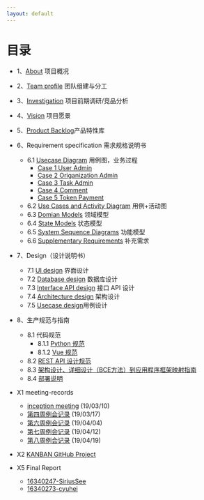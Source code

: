 ```yaml
---
layout: default
---
```


# 目录
* 1、[About](01-about)  项目概况
* 2、[Team profile](02-team-profile)  团队组建与分工
* 3、[Investigation](03-investigation) 项目前期调研/竞品分析
* 4、[Vision](04-vision) 项目愿景
* 5、[Product Backlog](05-product-backlog)产品特性库
* 6、Requirement specification 需求规格说明书
  - 6.1 [Usecase Diagram](06-01-usecase-diagram)  用例图，业务过程
    - [Case 1 User Admin](06-02-01-user-admin)
    - [Case 2 Origanization Admin](06-02-02-organization-admin)
    - [Case 3 Task Admin](06-02-03-task-admin)
    - [Case 4 Comment](06-02-04-comment)
    - [Case 5 Token Payment](06-02-05-token-payment)
  - 6.2 [Use Cases and Activity Diagram](06-02-use-case-and-uml-activity-diagram) 用例+活动图
  - 6.3 [Domian Models](06-03-domian-models)  领域模型
  - 6.4 [State Models](06-04-state-models)  状态模型
  - 6.5 [System Sequence Diagrams](06-05-system-sequence-diagrams)  功能模型
  - 6.6 [Supplementary Requirements](06-06-supplementary-requirements)  补充需求
* 7、Design（设计说明书）
  - 7.1 [UI design](07-01-ui-design) 界面设计
  - 7.2 [Database design](07-02-database-design) 数据库设计
  - 7.3 [Interface API design](07-03-interface-api-design)  接口 API 设计  
  - 7.4 [Architecture design](07-04-architecture-design) 架构设计 
  - 7.5 [Usecase design](07-05-usercase-design)用例设计
* 8、生产规范与指南
  - 8.1 代码规范
    - 8.1.1 [Python 规范](https://zh-google-styleguide.readthedocs.io/en/latest/google-python-styleguide/contents/#)
    - 8.1.2 [Vue 规范](https://cn.vuejs.org/v2/style-guide/index.html)
  - 8.2 [REST API 设计规范](https://docs.microsoft.com/zh-cn/azure/architecture/best-practices/api-design)
  - 8.3 [架构设计、详细设计（BCE方法）到应用程序框架映射指南](08-03-ecb-design)
  - 8.4 [部署说明](08-04-deployment-instruction)

* X1 meeting-records
  - [inception meeting](X1-01-inception-meeting) (19/03/10)
  - [第四周例会记录](X1-02-week4-meeting-records) (19/03/17)
  - [第六周例会记录]() (19/04/04)
  - [第七周例会记录](X1-03-week7-meeting-record) (19/04/12)
  - [第八周例会记录](X1-04-week8-meeting-record) (19/04/19)
* X2 [KANBAN GitHub Project](https://github.com/2019-system-analysis-team/Hands-On-Money/projects)
* X5 Final Report
  - [16340247-SiriusSee](X5-01)
  - [16340273-cyuhei](X5-02)


